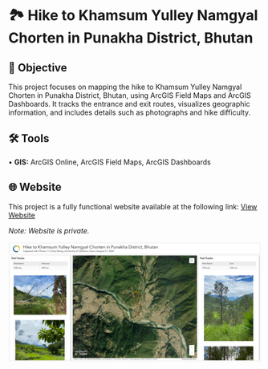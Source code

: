 # 🏞️ Hike to Khamsum Yulley Namgyal Chorten in Punakha District, Bhutan
## 🎯 Objective <br>
This project focuses on mapping the hike to Khamsum Yulley Namgyal Chorten in Punakha District, Bhutan, using ArcGIS Field Maps and ArcGIS Dashboards. It tracks the entrance and exit routes, visualizes geographic information, and includes details such as photographs and hike difficulty. <p>
## 🛠️ Tools <br>
• <b>GIS:</b> ArcGIS Online, ArcGIS Field Maps, ArcGIS Dashboards <p>
## 🌐 Website <br>
This project is a fully functional website available at the following link: [View Website](https://www.arcgis.com/apps/dashboards/dac0a992d6af425dafb971901d277323) <p>
<i> Note:   Website is private. <p>
![me](https://github.com/redefiningvicky/Hike-to-Khamsum-Yulley-Namgyal-Chorten/blob/8bd800e4ed22ae11e008522f688587ff1d34cbc9/Hike_to_Khamsum_Yulley_Namgyal_Chorten.png)
